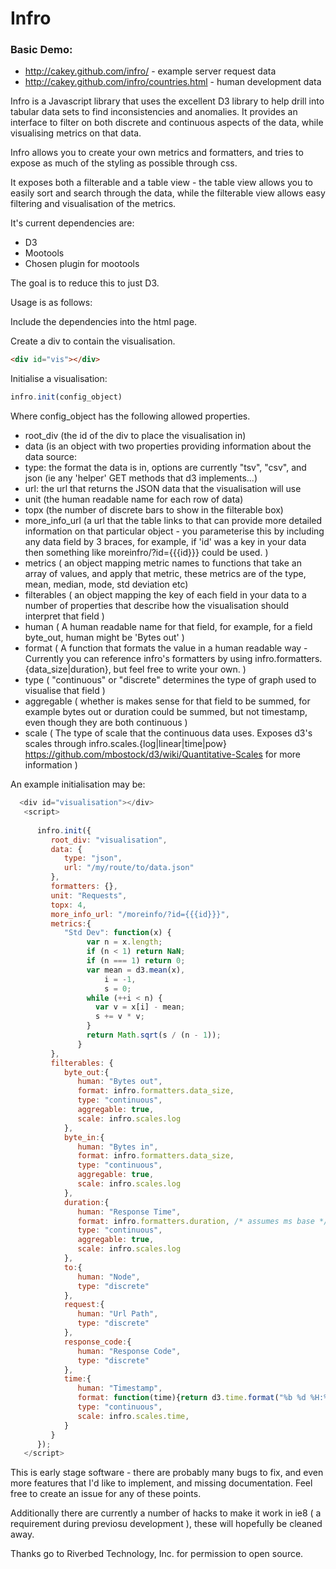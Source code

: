 # Infro

### Basic Demo: 
 * http://cakey.github.com/infro/ - example server request data
 * http://cakey.github.com/infro/countries.html - human development data

Infro is a Javascript library that uses the excellent D3 library to help drill into tabular data sets to find inconsistencies and anomalies.
It provides an interface to filter on both discrete and continuous aspects of the data, while visualising metrics on that data.

Infro allows you to create your own metrics and formatters, and tries to expose as much of the styling as possible through css.

It exposes both a filterable and a table view - the table view allows you to easily sort and search through the data, while the filterable view allows easy filtering and visualisation of the metrics.

It's current dependencies are:
 * D3
 * Mootools
 * Chosen plugin for mootools

The goal is to reduce this to just D3.

Usage is as follows:

Include the dependencies into the html page.

Create a div to contain the visualisation.
```html
<div id="vis"></div>
```

Initialise a visualisation:
```javascript
infro.init(config_object)
```

Where config_object has the following allowed properties.
 * root_div (the id of the div to place the visualisation in)
 * data (is an object with two properties providing information about the data source:
  * type: the format the data is in, options are currently "tsv", "csv", and json (ie any 'helper' GET methods that d3 implements...)
  * url: the url that returns the JSON data that the visualisation will use
 * unit (the human readable name for each row of data)
 * topx (the number of discrete bars to show in the filterable box)
 * more_info_url (a url that the table links to that can provide more detailed information on that particular object - you parameterise this by including any data field by 3 braces, for example, if 'id' was a key in your data then something like moreinfro/?id={{{id}}} could be used. )
 * metrics ( an object mapping metric names to functions that take an array of values, and apply that metric, these metrics are of the type, mean, median, mode, std deviation etc)
 * filterables ( an object mapping the key of each field in your data to a number of properties that describe how the visualisation should interpret that field )
  * human ( A human readable name for that field, for example, for a field byte_out, human might be 'Bytes out' )
  * format ( A function that formats the value in a human readable way - Currently you can reference infro's formatters by using infro.formatters.{data_size|duration}, but feel free to write your own. )
  * type ( "continuous" or "discrete" determines the type of graph used to visualise that field )
  * aggregable ( whether is makes sense for that field to be summed, for example bytes out or duration could be summed, but not timestamp, even though they are both continuous )
  * scale ( The type of scale that the continuous data uses. Exposes d3's scales through infro.scales.{log|linear|time|pow} https://github.com/mbostock/d3/wiki/Quantitative-Scales for more information )

An example initialisation may be:

```javascript
  <div id="visualisation"></div>
   <script>
   
      infro.init({
         root_div: "visualisation",
         data: {
            type: "json",
            url: "/my/route/to/data.json"
         },
         formatters: {},
         unit: "Requests",
         topx: 4,
         more_info_url: "/moreinfo/?id={{{id}}}",
         metrics:{
            "Std Dev": function(x) {
                 var n = x.length;
                 if (n < 1) return NaN;
                 if (n === 1) return 0;
                 var mean = d3.mean(x),
                     i = -1,
                     s = 0;
                 while (++i < n) {
                   var v = x[i] - mean;
                   s += v * v;
                 }
                 return Math.sqrt(s / (n - 1));
               }
         },
         filterables: {
            byte_out:{
               human: "Bytes out",
               format: infro.formatters.data_size,
               type: "continuous",
               aggregable: true,
               scale: infro.scales.log
            },
            byte_in:{
               human: "Bytes in",
               format: infro.formatters.data_size,
               type: "continuous",
               aggregable: true,
               scale: infro.scales.log
            },
            duration:{
               human: "Response Time",
               format: infro.formatters.duration, /* assumes ms base */
               type: "continuous",
               aggregable: true,
               scale: infro.scales.log
            },
            to:{
               human: "Node",
               type: "discrete"
            },
            request:{
               human: "Url Path",
               type: "discrete"
            },
            response_code:{
               human: "Response Code",
               type: "discrete"
            },
            time:{
               human: "Timestamp",
               format: function(time){return d3.time.format("%b %d %H:%M:%S %Y")(new Date(time*1000))},
               type: "continuous",
               scale: infro.scales.time,
            }
         }
      });
   </script>

```

This is early stage software - there are probably many bugs to fix, and even more features that I'd like to implement, and missing documentation. Feel free to create an issue for any of these points.

Additionally there are currently a number of hacks to make it work in ie8 ( a requirement during previosu development ), these will hopefully be cleaned away.

Thanks go to Riverbed Technology, Inc. for permission to open source.

